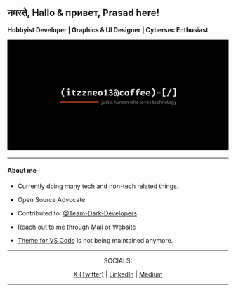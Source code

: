 नमस्ते, Hallo & привет, Prasad here!
-----

<b>Hobbyist Developer | Graphics & UI Designer | Cybersec Enthusiast</b>

![Image](./github-banner.png)

-----

#### About me -
 
 - Currently doing many tech and non-tech related things.

 - Open Source Advocate
 
- Contributed to: [@Team-Dark-Developers](https://github.com/Team-Dark-Developers)

- Reach out to me through [Mail](itzzneo13@proton.me) or [Website](https://itzzneo13.netlify.app/contact.html)

- [Theme for VS Code](https://github.com/ItzzNeo13/Minimal-Theme) is not being maintained anymore.

-----

<div align="center">

SOCIALS:

<a href="https://twitter.com/ItzzNeo13" target="_blank"> X (Twitter)</a> | 
<a href="https://linkedin.com/in/itzzneo13/" target="_blank">LinkedIn</a> |
<a href="https://medium.com/@itzzneo13" target="_blank">Medium</a>

---

</div>
